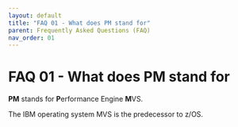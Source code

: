```yaml
---
layout: default
title: "FAQ 01 - What does PM stand for"
parent: Frequently Asked Questions (FAQ)
nav_order: 01
---
```


# FAQ 01 - What does PM stand for

**PM** stands for **P**erformance Engine **M**VS.

The IBM operating system MVS is the predecessor to z/OS.

